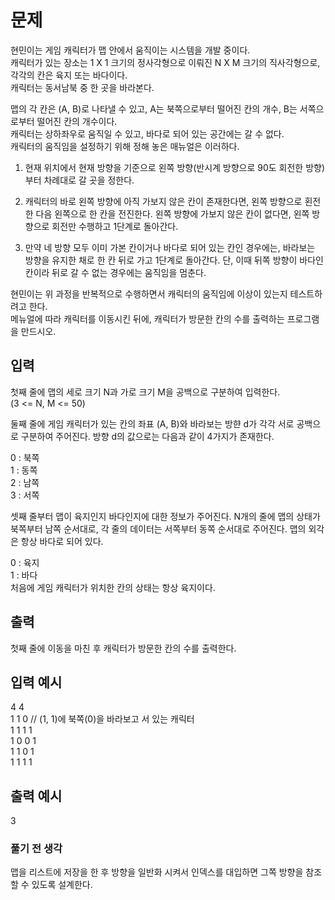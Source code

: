 # 문제
현민이는 게임 캐릭터가 맵 안에서 움직이는 시스템을 개발 중이다.  
캐릭터가 있는 장소는 1 X 1 크기의 정사각형으로 이뤄진 N X M 크기의 직사각형으로, 각각의 칸은 육지 또는 바다이다.  
캐릭터는 동서남북 중 한 곳을 바라본다. 

맵의 각 칸은 (A, B)로 나타낼 수 있고, A는 북쪽으로부터 떨어진 칸의 개수, B는 서쪽으로부터 떨어진 칸의 개수이다.  
캐릭터는 상하좌우로 움직일 수 있고, 바다로 되어 있는 공간에는 갈 수 없다.  
캐릭터의 움직임을 설정하기 위해 정해 놓은 매뉴얼은 이러하다.

  1. 현재 위치에서 현재 방향을 기준으로 왼쪽 방향(반시계 방향으로 90도 회전한 방향)부터 차례대로 갈 곳을 정한다.  

  2. 캐릭터의 바로 왼쪽 방향에 아직 가보지 않은 칸이 존재한다면, 왼쪽 방향으로 횐전한 다음 왼쪽으로 한 칸을 전진한다. 왼쪽 방향에 가보지 않은 칸이 없다면, 왼쪽 방향으로 회전만 수행하고 1단계로 돌아간다.

  3. 만약 네 방향 모두 이미 가본 칸이거나 바다로 되어 있는 칸인 경우에는, 바라보는 방향을 유지한 채로 한 칸 뒤로 가고 1단계로 돌아간다. 단, 이때 뒤쪽 방향이 바다인 칸이라 뒤로 갈 수 없는 경우에는 움직임을 멈춘다.

현민이는 위 과정을 반복적으로 수행하면서 캐릭터의 움직임에 이상이 있는지 테스트하려고 한다.  
메뉴얼에 따라 캐릭터를 이동시킨 뒤에, 캐릭터가 방문한 칸의 수를 출력하는 프로그램을 만드시오.  

## 입력
첫째 줄에 맵의 세로 크기 N과 가로 크기 M을 공백으로 구분하여 입력한다.  
(3 <= N, M <= 50)  

둘째 줄에 게임 캐릭터가 있는 칸의 좌표 (A, B)와 바라보는 방햔 d가 각각 서로 공백으로 구분하여 주어진다. 방향 d의 값으로는 다음과 같이 4가지가 존재한다.  

0 : 북쪽  
1 : 동쪽  
2 : 남쪽  
3 : 서쪽  
  
셋째 줄부터 맵이 육지인지 바다인지에 대한 정보가 주어진다. N개의 줄에 맵의 상태가 북쪽부터 남쪽 순서대로, 각 줄의 데이터는 서쪽부터 동쪽 순서대로 주어진다. 맵의 외각은 항상 바다로 되어 있다.  
  
0 : 육지  
1 : 바다  
처음에 게임 캐릭터가 위치한 칸의 상태는 항상 육지이다.  

## 출력
첫째 줄에 이동을 마친 후 캐릭터가 방문한 칸의 수를 출력한다.  

## 입력 예시
4 4  
1 1 0 // (1, 1)에 북쪽(0)을 바라보고 서 있는 캐릭터  
1 1 1 1  
1 0 0 1  
1 1 0 1  
1 1 1 1  
  
## 출력 예시  
3  


### 풀기 전 생각
맵을 리스트에 저장을 한 후 방향을 일반화 시켜서 인덱스를 대입하면 그쪽 방향을 참조할 수 있도록 설계한다.
